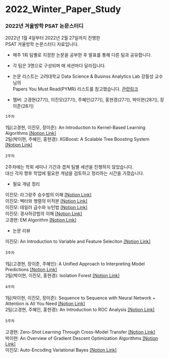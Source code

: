 # 2022_Winter_Paper_Study

### 2022년 겨울방학 PSAT 논문스터디


2022년 1월 4일부터 2022년 2월 27일까지 진행한 <br>
PSAT 겨울방학 논문스터디 자료입니다.

* 매주 1회 팀별로 지정한 논문을 공부한 후 발표를 통해 다른 팀과 공유합니다.

* 각 팀은 3명으로 구성되며 매 세션마다 달라집니다.

* 논문 리스트는 고려대학교 Data Science & Businss Analytics Lab 강필성 교수님의 <br>
Papers You Must Read(PYMR) 리스트를 참고했습니다. [관련링크](https://www.notion.so/c3b3474d18ef4304b23ea360367a5137?v=5d763ad5773f44eb950f49de7d7671bd)


* 멤버: 고경현(27기), 이진모(27기), 주혜인(27기), 홍현경(27기), 박이현(28기), 장이준(28기)


`1주차` <br>
<br>
1팀(고경현, 이진모, 장이준): An Introduction to Kernel-Based Learning Algorithms [[Notion Link]](https://well-scabiosa-7d1.notion.site/Support-Vector-Machine-SVM-c20767c5076344e78411f94e25177cec) <br>
2팀(박이현, 주혜인, 홍현경): XGBoost: A Scalable Tree Boosting System [[Notion Link]](https://sideways-capacity-71f.notion.site/XGBoost-A-Scalable-Tree-Boosting-System-5a762185b7604816b39575328beb2e97)
<br>
<br>
`2주차` <br>
<br>
2주차에는 학회 세미나 기간과 겹쳐 팀별 세션을 진행하지 않았습니다. <br>
대신 각자 향후 학업에 필요한 개념을 검토하고 정리하는 시간을 가졌습니다. <br>

* 필요 개념 정리 <br>

이진모: 라그랑주 승수법의 이해 [[Notion Link]](https://superficial-fernleaf-a58.notion.site/f567695fc0b040a98dff4ffee28f25d7) <br>
이진모: 벡터와 행렬의 미적분 [[Notion Link]](https://superficial-fernleaf-a58.notion.site/39b7bd75e46a42e8824f24f26efe8387) <br>
이진모: 테일러 급수와 뉴턴법 [[Notion Link]](https://superficial-fernleaf-a58.notion.site/ceaad71b0c2942c48db4f2676eb3c2d3) <br>
이진모: 경사하강법의 이해 [[Notion Link]](https://superficial-fernleaf-a58.notion.site/7b1b189ac99e4de99eb32d7ecdea544f) <br>
고경현: EM Algorithm [[Notion Link]](https://maze-goose-a79.notion.site/EM-Algorithm-07259d9a49824df4803b86d0e30468bd) <br>

* 논문 리뷰 <br>

이진모: An Introduction to Variable and Feature Seleciton [[Notion Link]](https://superficial-fernleaf-a58.notion.site/An-Introduction-to-Variable-and-Feature-Selection-be6fd75451e8437f91265b62588267f4)
<br>
<br>
`3주차` <br>
<br>
1팀(고경현, 장이준, 주혜인): A Unified Approach to Interpreting Model Predictions [[Notion Link]](https://well-scabiosa-7d1.notion.site/2-1-3f1154e1cc6c4b4abb10984caa77ae24) <br>
2팀(박이현, 이진모, 홍현경): Isolation Forest [[Notion Link]](https://superficial-fernleaf-a58.notion.site/Isolation-Forest-d862cd9a42eb4aee83cc2cea52b94fb6)
<br>
<br>
`4주차` <br>
<br>
1팀(박이현, 이진모, 장이준): Sequence to Sequence with Neural Network + Attention is All You Need [[Notion Link]](https://superficial-fernleaf-a58.notion.site/Sequence-to-Sequence-Learning-with-Neural-Networks-Attention-is-All-You-Need-31ad16a74fcf48b2aad55076b535ec4b) <br>
2팀(고경현, 주혜인, 홍현경): An Introduction to ROC Analysis [[Notion Link]](https://www.notion.so/An-introduction-to-ROC-analysis-b220e132972242ac906922bafec9a77a)
<br>
<br>
`5주차` <br>
<br>
고경현: Zero-Shot Learning Through Cross-Model Transfer [[Notion Link]](https://maze-goose-a79.notion.site/Zero-Shot-Learning-Through-Cross-Modal-Transfer-0251d4da868748beb3f2d8ee9b04bbe8) <br>
박이현: An Overview of Gradient Descent Optimization Algorithms [[Notion Link]](https://lateral-spoonbill-ef4.notion.site/An-overview-of-gradient-descent-optimization-algorithms-59c98b3fabc5490ab8ee29500dd5a274) <br>
이진모: Auto-Encoding Variational Bayes [[Notion Link]](https://superficial-fernleaf-a58.notion.site/Auto-Encoding-Variational-Bayes-d223dfca143944459dfa47f1492bd466)
